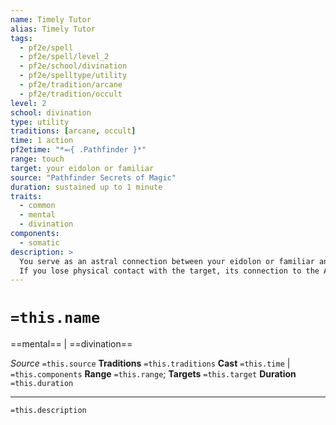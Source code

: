 ```yaml
---
name: Timely Tutor
alias: Timely Tutor
tags:
  - pf2e/spell
  - pf2e/spell/level_2
  - pf2e/school/divination
  - pf2e/spelltype/utility
  - pf2e/tradition/arcane
  - pf2e/tradition/occult
level: 2
school: divination
type: utility
traditions: [arcane, occult]
time: 1 action
pf2etime: "*⬻{ .Pathfinder }*"
range: touch
target: your eidolon or familiar
source: "Pathfinder Secrets of Magic"
duration: sustained up to 1 minute
traits:
  - common
  - mental
  - divination
components:
  - somatic
description: >
  You serve as an astral connection between your eidolon or familiar and the Akashic Record-a demiplane consisting of a comprehensive psychic library-then turn to the creature for advice. If you cast this spell on your familiar, your familiar adds your spellcasting ability modifier on checks to Recall Knowledge with the Lore skill of your choice, much like it does for Acrobatics and Stealth. Your familiar must have the speech familiar ability in order to share any information it learns with you. If you cast this spell on your eidolon, it instead becomes trained in the Lore skill.
  If you lose physical contact with the target, its connection to the Akashic Record is severed and timely tutor immediately ends.
---
```

# `=this.name`
==mental== | ==divination==

*Source* `=this.source`
**Traditions** `=this.traditions`
**Cast** `=this.time` | `=this.components`
**Range** `=this.range`; **Targets** `=this.target`
**Duration** `=this.duration`

***
`=this.description`